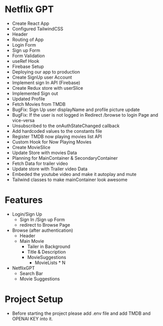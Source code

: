 # Netflix GPT
- Create React App
- Configured TailwindCSS 
- Header
- Routing of App
- Login Form
- Sign up Form
- Form Validation
- useRef Hook
- Firebase Setup
- Deploying our app to production
- Create SignUp user Account
- Implement sign In API (Firebase)
- Create Redux store with userSlice
- Implemented Sign out
- Updated Profile
- Fetch Movies from TMDB
- BugFix: Sign Up user displayName and profile picture update
- BugFix: If the user is not logged in Redirect /browse to login Page and vice-versa
- Unsubscribed to the onAuthStateChanged callback
- Add hardcoded values to the constants file
- Register TMDB now playing movies list API
- Custom Hook for Now Playing Movies
- Create MovieSlice
- Update Store with movies Data
- Planning for MainContainer & SecondaryContainer
- Fetch Data for trailer video
- Update store with Trailer video Data
- Embeded the youtube video and make it autoplay and mute
- Tailwind classes to make mainContainer look awesome

# Features
- Login/Sign Up
    - Sign In /Sign up Form
    - redirect to Browse Page
- Browse (after authentication)
    - Header
    - Main Movie
        - Tailer in Background
        - Title & Description
        - MovieSuggestions
            - MovieLists * N 
- NetflixGPT
    - Search Bar
    - Movie Suggestions



# Project Setup
- Before starting the project please add .env file and add TMDB and OPENAI KEY into it.